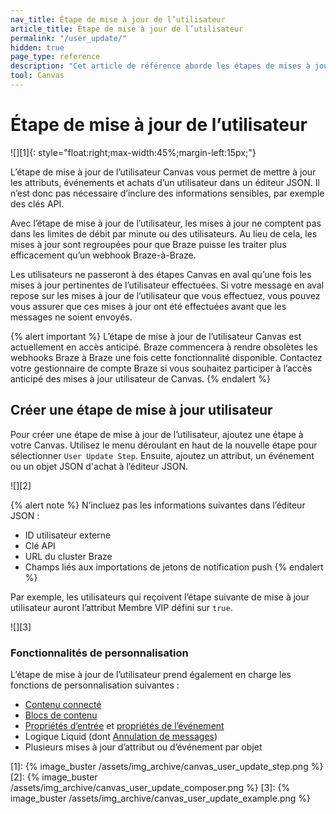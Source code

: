 ```yaml
---
nav_title: Étape de mise à jour de l’utilisateur
article_title: Étape de mise à jour de l’utilisateur
permalink: "/user_update/"
hidden: true
page_type: reference
description: "Cet article de référence aborde les étapes de mises à jour utilisateur et la façon de les utiliser dans votre Canvas."
tool: Canvas
---
```


# Étape de mise à jour de l’utilisateur

![][1]{: style="float:right;max-width:45%;margin-left:15px;"}

L’étape de mise à jour de l’utilisateur Canvas vous permet de mettre à jour les attributs, événements et achats d’un utilisateur dans un éditeur JSON. Il n’est donc pas nécessaire d’inclure des informations sensibles, par exemple des clés API.

Avec l’étape de mise à jour de l’utilisateur, les mises à jour ne comptent pas dans les limites de débit par minute ou des utilisateurs. Au lieu de cela, les mises à jour sont regroupées pour que Braze puisse les traiter plus efficacement qu’un webhook Braze-à-Braze.

Les utilisateurs ne passeront à des étapes Canvas en aval qu’une fois les mises à jour pertinentes de l’utilisateur effectuées. Si votre message en aval repose sur les mises à jour de l’utilisateur que vous effectuez, vous pouvez vous assurer que ces mises à jour ont été effectuées avant que les messages ne soient envoyés.

{% alert important %}
L’étape de mise à jour de l’utilisateur Canvas est actuellement en accès anticipé. Braze commencera à rendre obsolètes les webhooks Braze à Braze une fois cette fonctionnalité disponible. Contactez votre gestionnaire de compte Braze si vous souhaitez participer à l’accès anticipé des mises à jour utilisateur de Canvas.
{% endalert %}

## Créer une étape de mise à jour utilisateur

Pour créer une étape de mise à jour de l’utilisateur, ajoutez une étape à votre Canvas. Utilisez le menu déroulant en haut de la nouvelle étape pour sélectionner `User Update Step`. Ensuite, ajoutez un attribut, un événement ou un objet JSON d'achat à l’éditeur JSON.

![][2] 

{% alert note %}
N’incluez pas les informations suivantes dans l’éditeur JSON :
* ID utilisateur externe
* Clé API
* URL du cluster Braze
* Champs liés aux importations de jetons de notification push
{% endalert %}

Par exemple, les utilisateurs qui reçoivent l’étape suivante de mise à jour utilisateur auront l’attribut Membre VIP défini sur `true`.

![][3]

### Fonctionnalités de personnalisation

L’étape de mise à jour de l’utilisateur prend également en charge les fonctions de personnalisation suivantes : 
* [Contenu connecté]({{site.baseurl}}/user_guide/personalization_and_dynamic_content/connected_content/) 
* [Blocs de contenu]({{site.baseurl}}/user_guide/engagement_tools/templates_and_media/content_blocks/)
* [Propriétés d’entrée]({{site.baseurl}}/user_guide/engagement_tools/canvas/create_a_canvas/canvas_persistent_entry_properties/) et [propriétés de l’événement]({{site.baseurl}}/user_guide/data_and_analytics/custom_data/custom_events/)
* Logique Liquid (dont [Annulation de messages]({{site.baseurl}}/user_guide/personalization_and_dynamic_content/liquid/aborting_messages/))
* Plusieurs mises à jour d’attribut ou d’événement par objet


[1]: {% image_buster /assets/img_archive/canvas_user_update_step.png %} 
[2]: {% image_buster /assets/img_archive/canvas_user_update_composer.png %} 
[3]: {% image_buster /assets/img_archive/canvas_user_update_example.png %} 
